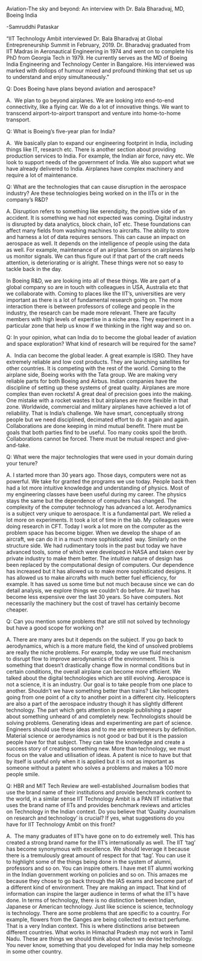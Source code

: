 Aviation-The sky and beyond: An interview with Dr. Bala Bharadvaj, MD, Boeing India

-Samruddhi Pataskar

“IIT Technology Ambit interviewed Dr. Bala Bharadvaj at Global Entrepreneurship Summit in February, 2019. Dr. Bharadvaj graduated from IIT Madras in Aeronautical Engineering in 1974 and went on to complete his PhD from Georgia Tech in 1979. He currently serves as the MD of Boeing India Engineering and Technology Center in Bangalore. His interviewed was marked with dollops of humour mixed and profound thinking that set us up to understand and enjoy simultaneously.”

Q: Does Boeing have plans beyond aviation and aerospace?

A.  We plan to go beyond airplanes. We are looking into end-to-end connectivity, like a flying car. We do a lot of innovative things. We want to transcend airport-to-airport transport and venture into home-to-home transport.

Q: What is Boeing’s five-year plan for India?

A.  We basically plan to expand our engineering footprint in India, including things like IT, research etc. There is another section about providing production services to India. For example, the Indian air force, navy etc. We look to support needs of the government of India. We also support what we have already delivered to India. Airplanes have complex machinery and require a lot of maintenance.

Q: What are the technologies that can cause disruption in the aerospace industry? Are these technologies being worked on in the IITs or in the company’s R&D?

A. Disruption refers to something like serendipity, the positive side of an accident. It is something we had not expected was coming. Digital industry is disrupted by data analytics, block chain, IoT etc. These foundations can affect many fields from washing machines to aircrafts. The ability to store and harness a lot of data requires sensors. This can cause an impact on aerospace as well. It depends on the intelligence of people using the data as well. For example, maintenance of an airplane. Sensors on airplanes help us monitor signals. We can thus figure out if that part of the craft needs attention, is deteriorating or is alright. These things were not so easy to tackle back in the day. 

In Boeing R&D, we are looking into all of these things. We are part of a global company so are in touch with colleagues in USA, Australia etc that we collaborate with. Coming to places like the IIT’s, universities are very important as there is a lot of fundamental research going on. The more interaction there is between professors of college and people in the industry, the research can be made more relevant. There are faculty members with high levels of expertise in a niche area. They experiment in a particular zone that help us know if we thinking in the right way and so on.

Q: In your opinion, what can India do to become the global leader of aviation and space exploration? What kind of research will be required for the same?

A.  India can become the global leader. A great example is ISRO. They have extremely reliable and low cost products. They are launching satellites for other countries. It is competing with the rest of the world. Coming to the airplane side, Boeing works with the Tata group. We are making very reliable parts for both Boeing and Airbus. Indian companies have the discipline of setting up these systems of great quality. Airplanes are more complex than even rockets! A great deal of precision goes into the making. One mistake with a rocket wastes it but airplanes are more flexible in that zone. Worldwide, commercial and military airplanes have achieved a lot of reliability. That is India’s challenge. We have smart, conceptually strong people but we need disciplined, decimated effort to do it again and again. Collaborations are done keeping in mind mutual benefit. There must be goals that both parties find to be useful. Too many cooks spoil the broth. Collaborations cannot be forced. There must be mutual respect and give-and-take.

Q: What were the major technologies that were used in your domain during your tenure?

A. I started more than 30 years ago. Those days, computers were not as powerful. We take for granted the programs we use today. People back then had a lot more intuitive knowledge and understanding of physics. Most of my engineering classes have been useful during my career. The physics stays the same but the dependence of computers has changed. The complexity of the computer technology has advanced a lot. Aerodynamics is a subject very unique to aerospace. It is a fundamental part. We relied a lot more on experiments. It took a lot of time in the lab. My colleagues were doing research in CFT. Today I work a lot more on the computer as the problem space has become bigger. When we develop the shape of an aircraft, we can do it in a much more sophisticated  way. Similarly on the structure side. We had rudimentary tools in the past but today we have advanced tools, some of which were developed in NASA and taken over by private industry to make them better. The intuitive nature of design has been replaced by the computational design of computers. Our dependence has increased but it has allowed us to make more sophisticated  designs. It has allowed us to make aircrafts with much better fuel efficiency, for example. It has saved us some time but not much because since we can do detail analysis, we explore things we couldn’t do before. Air travel has become less expensive over the last 30 years. So have computers. Not necessarily the machinery but the cost of travel has certainly become cheaper.

Q: Can you mention some problems that are still not solved by technology but have a good scope for working on?

A. There are many ares but it depends on the subject. If you go back to aerodynamics, which is a more mature field, the kind of unsolved problems are really the niche problems. For example, today we use fluid mechanism to disrupt flow to improve aerodynamics of the environment. This is something that doesn’t drastically change flow in normal conditions but in certain conditions, the overall airplane can become more efficient. We talked about the digital technologies which are still evolving. Aerospace is not a science, it is an industry. Our goal is to take people from one place to another. Shouldn’t we have something better than trains? Like helicopters going from one point of a city to another point in a different city. Helicopters are also a part of the aerospace industry though it has slightly different technology. The part which gets attention is people publishing a paper about something unheard of and completely new. Technologists should be solving problems. Generating ideas and experimenting are part of science. Engineers should use these ideas and to me are entrepreneurs by definition. Material science or aerodynamics is not good or bad but it is the passion people have for that subject. They can take the knowledge and create a success story of creating something new. More than technology, we must focus on the value and utilisation of ideas. A patent is nice to have but that by itself is useful only when it is applied but it is not as important as someone without a patent who solves a problems and makes a 100 more people smile.

Q: HBR and MIT Tech Review are well-established Journalism bodies that use the brand name of their institutions and provide benchmark content to the world, in a similar sense IIT Technology Ambit is a PAN IIT initiative that uses the brand name of IITs and provides benchmark reviews and articles on Technology in the Indian context. Do you believe that ‘Quality Journalism on research and technology’ is crucial? If yes, what suggestions do you have for IIT Technology Ambit on this front?

A.  The many graduates of IIT’s have gone on to do extremely well. This has created a strong brand name for the IIT’s internationally as well. The IIT ‘tag’ has become synonymous with excellence. We should leverage it because there is a tremulously great amount of respect for that ‘tag’. You can use it to highlight some of the things being done in the system of alumni, professors and so on. You can inspire others. I have met IIT alumni working in the Indian government working on policies and so on. This amazes me because they chose to go back through the IAS exams and become part of a different kind of environment. They are making an impact. That kind of information can inspire the larger audience in terms of what the IIT’s have done. In terms of technology, there is no distinction between Indian, Japanese or American technology. Just like science is science, technology is technology. There are some problems that are specific to a country. For example, flowers from the Ganges are being collected to extract perfume. That is a very Indian context. This is where distinctions arise between different countries. What works in Himachal Pradesh may not work in Tamil Nadu. These are things we should think about when we devise technology. You never know, something that you developed for India may help someone in some other country. 